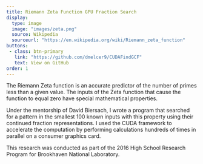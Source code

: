 ```yaml
---
title: Riemann Zeta Function GPU Fraction Search
display:
  type: image
  image: "images/zeta.png"
  source: Wikipedia
  sourceurl: "https://en.wikipedia.org/wiki/Riemann_zeta_function"
buttons:
 - class: btn-primary
   link: "https://github.com/dmelcer9/CUDAFindGCF"
   text: View on GitHub
order: 1
---
```


The Riemann Zeta function is an accurate predictor of the number of primes less than a given value. The inputs of the Zeta function that cause the function to equal zero have special mathematical properties.

Under the mentorship of David Biersach, I wrote a program that searched for a pattern in the smallest 100 known inputs with this property using their continued fraction representations. I used the CUDA framework to accelerate the computation by performing calculations hundreds of times in parallel on a consumer graphics card.

This research was conducted as part of the 2016 High School Research Program for Brookhaven National Laboratory.